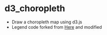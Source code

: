 # d3_choropleth
* Draw a choropleth map using d3.js
* Legend code forked from <a href="https://observablehq.com/@d3/color-legend">Here</a> and modified
